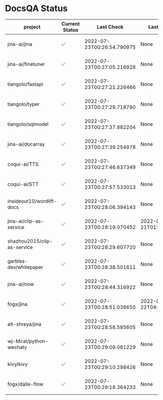 # DocsQA Status

|          project          |Current Status|        Last Check        |      Last Downtime       |                      % Uptime                      |
|---------------------------|--------------|--------------------------|--------------------------|----------------------------------------------------|
|jina-ai/jina               |✅            |2022-07-23T00:26:54.790975|None                      |100.0 (since 2022-07-20 17:11:38.421227)            |
|jina-ai/finetuner          |✅            |2022-07-23T00:27:05.216928|None                      |100.0 (since 2022-07-20 17:11:38.421227)            |
|tiangolo/fastapi           |✅            |2022-07-23T00:27:21.226466|None                      |100.0 (since 2022-07-20 17:11:38.421227)            |
|tiangolo/typer             |✅            |2022-07-23T00:27:29.718780|None                      |100.0 (since 2022-07-20 17:11:38.421227)            |
|tiangolo/sqlmodel          |✅            |2022-07-23T00:27:37.882204|None                      |100.0 (since 2022-07-20 17:11:38.421227)            |
|jina-ai/docarray           |✅            |2022-07-23T00:27:39.254978|None                      |100.0 (since 2022-07-20 17:11:38.421227)            |
|coqui-ai/TTS               |✅            |2022-07-23T00:27:46.637349|None                      |100.0 (since 2022-07-20 17:11:38.421227)            |
|coqui-ai/STT               |✅            |2022-07-23T00:27:57.533013|None                      |100.0 (since 2022-07-20 17:11:38.421227)            |
|insideout10/wordlift-docs  |✅            |2022-07-23T00:28:06.394143|None                      |100.0 (since 2022-07-20 17:11:38.421227)            |
|jina-ai/clip-as-service    |✅            |2022-07-23T00:28:19.070452|2022-07-21T01:43:26.228623|312.5648854961832 (since 2022-07-20 17:11:38.421227)|
|shazhou2015/clip-as-service|✅            |2022-07-23T00:28:29.607720|None                      |100.0 (since 2022-07-20 17:11:38.421227)            |
|garbles-dev/whitepaper     |✅            |2022-07-23T00:28:38.501611|None                      |100.0 (since 2022-07-22 05:15:25.212266)            |
|jina-ai/now                |✅            |2022-07-23T00:28:44.316922|None                      |100.0 (since 2022-07-20 17:11:38.421227)            |
|fogx/jina                  |✅            |2022-07-23T00:28:51.038650|2022-07-22T04:27:22.362299|89.9321439463251 (since 2022-07-20 17:11:38.421227) |
|alt-shreya/jina            |✅            |2022-07-23T00:28:58.585605|None                      |100.0 (since 2022-07-20 17:11:38.421227)            |
|wj-Mcat/python-wechaty     |✅            |2022-07-23T00:29:09.081229|None                      |100.0 (since 2022-07-20 17:11:38.421227)            |
|kivy/kivy                  |✅            |2022-07-23T00:29:10.298426|None                      |100.0 (since 2022-07-20 17:11:38.421227)            |
|fogx/dalle-flow            |✅            |2022-07-23T00:29:18.364233|None                      |100.0 (since 2022-07-20 17:11:38.421227)            |
